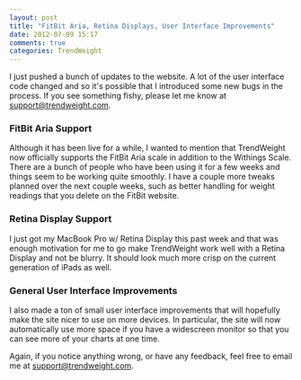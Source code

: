 ```yaml
---
layout: post
title: "FitBit Aria, Retina Displays, User Interface Improvements"
date: 2012-07-09 15:17
comments: true
categories: TrendWeight
---
```


I just pushed a bunch of updates to the website. A lot of the user interface code changed and so it's possible that I introduced some new bugs in the process.  If you see something fishy, please let me know at [support@trendweight.com](mailto:support@trendweight.com).

### FitBit Aria Support
Although it has been live for a while, I wanted to mention that TrendWeight now officially supports the FitBit Aria scale in addition to the Withings Scale.  There are a bunch of people who have been using it for a few weeks and things seem to be working quite smoothly.  I have a couple more tweaks planned over the next couple weeks, such as better handling for weight readings that you delete on the FitBit website.

### Retina Display Support
I just got my MacBook Pro w/ Retina Display this past week and that was enough motivation for me to go make TrendWeight work well with a Retina Display and not be blurry.  It should look much more crisp on the current generation of iPads as well.

### General User Interface Improvements
I also made a ton of small user interface improvements that will hopefully make the site nicer to use on more devices.  In particular, the site will now automatically use more space if you have a widescreen monitor so that you can see more of your charts at one time.

Again, if you notice anything wrong, or have any feedback, feel free to email me at [support@trendweight.com](mailto:support@trendweight.com).
